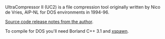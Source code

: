 UltraCompressor II (UC2) is a file compression tool originally written by
Nico de Vries, AIP-NL for DOS environments in 1994-96.

[Source code release notes from the author](srcrel.txt).

To compile for DOS you'll need Borland C++ 3.1 and
[xspawn](https://www.t3x.org/DOS/xspawn34.zip).
